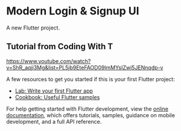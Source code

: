 # Modern Login & Signup UI

A new Flutter project.

## Tutorial from Coding With T
https://www.youtube.com/watch?v=ShR_aqji3Mg&list=PL5jb9EteFAOD09lmMYsIZwj5JENnqdp-v


A few resources to get you started if this is your first Flutter project:

- [Lab: Write your first Flutter app](https://docs.flutter.dev/get-started/codelab)
- [Cookbook: Useful Flutter samples](https://docs.flutter.dev/cookbook)

For help getting started with Flutter development, view the
[online documentation](https://docs.flutter.dev/), which offers tutorials,
samples, guidance on mobile development, and a full API reference.
